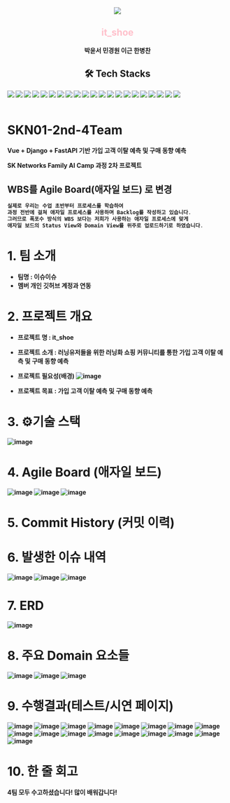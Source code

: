 <div align="center">
    <img src="https://capsule-render.vercel.app/api?type=waving&color=black&height=240&text=SKN01-2nd-4Team&animation=&fontColor=ffffff&fontSize=90" />
</div>
<div align="center">
    <h2><span style="color:pink;">it_shoe</span></h2>
    <div><strong>박윤서 민경원 이근 한병찬<br></div></strog>
</div>
<div align="center">
    <h2>🛠️ Tech Stacks</h2>
    <div>
      <img src="https://img.shields.io/badge/Discord-5865F2?style=flat&logo=Discord&logoColor=white" align="left"/>
      <img src="https://img.shields.io/badge/Git-F05032?style=flat&logo=Git&logoColor=white" align="left"/>
      <img src="https://img.shields.io/badge/GitHub-181717?style=flat&logo=GitHub&logoColor=white" align="left"/>
      <img src="https://img.shields.io/badge/Slack-4A154B?style=flat&logo=Slack&logoColor=white" align="left"/>
      <img src="https://img.shields.io/badge/Notion-000000?style=flat&logo=Notion&logoColor=white" align="left"/>
      <img src="https://img.shields.io/badge/Django-092E20?style=flat&logo=Django&logoColor=white" align="left"/>
      <img src="https://img.shields.io/badge/PyCharm-000000?style=flat&logo=PyCharm&logoColor=white" align="left"/>
      <img src="https://img.shields.io/badge/Python-3776AB?style=flat&logo=Python&logoColor=white" align="left"/>
      <img src="https://img.shields.io/badge/Vue.js-4FC08D?style=flat&logo=Vue.js&logoColor=white" align="left"/>
      <img src="https://img.shields.io/badge/Vuetify-1867C0?style=flat&logo=Vuetify&logoColor=white" align="left"/>
      <img src="https://img.shields.io/badge/TypeScript-3178C6?style=flat&logo=TypeScript&logoColor=white" align="left"/>
      <img src="https://img.shields.io/badge/VS%20Code-007ACC?style=flat&logo=Visual%20Studio%20Code&logoColor=white" align="left"/>
      <img src="https://img.shields.io/badge/Axios-5A29E4?style=flat&logo=Axios&logoColor=white" align="left"/>
      <img src="https://img.shields.io/badge/FastAPI-009688?style=flat&logo=FastAPI&logoColor=white" align="left"/>
      <img src="https://img.shields.io/badge/Redis-DC382D?style=flat&logo=Redis&logoColor=white" align="left"/>
      <img src="https://img.shields.io/badge/Docker-2496ED?style=flat&logo=Docker&logoColor=white" align="left"/>
      <img src="https://img.shields.io/badge/Machine%20Learning-FF6F00?style=flat&logo=Artificial%20Intelligence&logoColor=white" align="left"/>
      <img src="https://img.shields.io/badge/scikit--learn-F7931E?style=flat&logo=scikit-learn&logoColor=white" align="left"/>
      <img src="https://img.shields.io/badge/Deep%20Learning-003B57?style=flat&logo=Deep%20Learning&logoColor=white" align="left"/>
      <img src="https://img.shields.io/badge/TensorFlow-FF6F00?style=flat&logo=TensorFlow&logoColor=white" align="left"/>
      <img src="https://img.shields.io/badge/Keras-D00000?style=flat&logo=Keras&logoColor=white" align="left"/>
    </div>
</div>
<br><br>



# SKN01-2nd-4Team
Vue + Django + FastAPI 기반 가입 고객 이탈 예측 및 구매 동향 예측  

SK Networks Family AI Camp 과정 2차 프로젝트

## WBS를 Agile Board(애자일 보드) 로 변경

```c
실제로 우리는 수업 초반부터 프로세스를 학습하여
과정 전반에 걸쳐 애자일 프로세스를 사용하며 Backlog를 작성하고 있습니다.
그러므로 폭포수 방식의 WBS 보다는 저희가 사용하는 애자일 프로세스에 맞게
애자일 보드의 Status View와 Domain View를 위주로 업로드하기로 하였습니다.
```



# 1. 팀 소개
- 팀명 : 이슈이슈
- 멤버 개인 깃허브 계정과 연동

# 2. 프로젝트 개요
- 프로젝트 명 : it_shoe
- 프로젝트 소개 : 러닝유저들을 위한 러닝화 쇼핑 커뮤니티를 통한 가입 고객 이탈 예측 및 구매 동향 예측
  
- 프로젝트 필요성(배경)
  ![image](https://github.com/SKNETWORKS-FAMILY-AICAMP/SKN01-2nd-4Team/assets/138251577/eba0767d-c69f-4fb3-ad68-e4ae02e6736e)

- 프로젝트 목표 : 가입 고객 이탈 예측 및 구매 동향 예측

# 3. ⚙️기술 스택
![image](https://github.com/SKNETWORKS-FAMILY-AICAMP/SKN01-2nd-4Team/assets/138251577/506675ed-74f3-46ae-9acc-e53b05b138ee)

# 4. Agile Board (애자일 보드)
![image](https://github.com/SKNETWORKS-FAMILY-AICAMP/SKN01-2nd-4Team/assets/138251577/ebe92f54-e933-417a-9467-ca185f83aa57)
![image](https://github.com/SKNETWORKS-FAMILY-AICAMP/SKN01-2nd-4Team/assets/138251577/3a41c2a9-73bd-498e-bd17-ad9ed56cff19)
![image](https://github.com/SKNETWORKS-FAMILY-AICAMP/SKN01-2nd-4Team/assets/138251577/df30e61a-e3a2-4c7f-9431-353c49f0efb7)

# 5. Commit History (커밋 이력)

# 6. 발생한 이슈 내역  
![image](https://github.com/user-attachments/assets/35d00105-c105-409a-86b6-e395f23ab96d)
![image](https://github.com/user-attachments/assets/7167b592-9f88-48f1-9a3e-1108e92db1e6)
![image](https://github.com/user-attachments/assets/e6cde16b-088e-436d-8e11-a6f7e0c0ba8b)

# 7. ERD
![image](https://github.com/SKNETWORKS-FAMILY-AICAMP/SKN01-2nd-4Team/assets/138251577/71b10ee9-53aa-413f-bdc9-ea9814f6ec0b)

# 8. 주요 Domain 요소들
![image](https://github.com/SKNETWORKS-FAMILY-AICAMP/SKN01-2nd-4Team/assets/138251577/ebe92f54-e933-417a-9467-ca185f83aa57)
![image](https://github.com/SKNETWORKS-FAMILY-AICAMP/SKN01-2nd-4Team/assets/138251577/3a41c2a9-73bd-498e-bd17-ad9ed56cff19)
![image](https://github.com/SKNETWORKS-FAMILY-AICAMP/SKN01-2nd-4Team/assets/138251577/df30e61a-e3a2-4c7f-9431-353c49f0efb7)

# 9. 수행결과(테스트/시연 페이지)
![image](https://github.com/SKNETWORKS-FAMILY-AICAMP/SKN01-2nd-4Team/assets/138251577/93979341-c087-4baa-93f7-e55183e955e3)
![image](https://github.com/SKNETWORKS-FAMILY-AICAMP/SKN01-2nd-4Team/assets/138251577/0243d934-984b-4298-9563-d22c42cb52d5)
![image](https://github.com/SKNETWORKS-FAMILY-AICAMP/SKN01-2nd-4Team/assets/138251577/319b2a53-2798-4b9d-ae2a-5dd2cdd318ab)
![image](https://github.com/SKNETWORKS-FAMILY-AICAMP/SKN01-2nd-4Team/assets/138251577/406b77da-1e0a-4c96-9507-e024e9426ba0)
![image](https://github.com/SKNETWORKS-FAMILY-AICAMP/SKN01-2nd-4Team/assets/138251577/fc95d742-0b18-4b63-b191-ad3e70d98cac)
![image](https://github.com/SKNETWORKS-FAMILY-AICAMP/SKN01-2nd-4Team/assets/138251577/e50e3bce-f867-47a5-be72-8d70693fed43)
![image](https://github.com/SKNETWORKS-FAMILY-AICAMP/SKN01-2nd-4Team/assets/138251577/fe33f557-662d-4422-98d9-f8e8d63852cc)
![image](https://github.com/SKNETWORKS-FAMILY-AICAMP/SKN01-2nd-4Team/assets/138251577/ce40a619-6c27-4ad2-915e-0f612a369e67)
![image](https://github.com/SKNETWORKS-FAMILY-AICAMP/SKN01-2nd-4Team/assets/138251577/b9d283f5-5af3-4a66-8e64-6de4c391ce4d)
![image](https://github.com/SKNETWORKS-FAMILY-AICAMP/SKN01-2nd-4Team/assets/138251577/5ce98d93-99f1-4eba-a282-e50bf117db17)
![image](https://github.com/SKNETWORKS-FAMILY-AICAMP/SKN01-2nd-4Team/assets/138251577/3b19fab3-10e5-487a-9a5e-239c3e9acd6b)
![image](https://github.com/SKNETWORKS-FAMILY-AICAMP/SKN01-2nd-4Team/assets/138251577/3369b2c7-ca6e-4b6d-8c71-564793577172)
![image](https://github.com/SKNETWORKS-FAMILY-AICAMP/SKN01-2nd-4Team/assets/138251577/6d9ab801-dde9-4133-98a6-4eff9bb38b1a)
![image](https://github.com/SKNETWORKS-FAMILY-AICAMP/SKN01-2nd-4Team/assets/138251577/c855e2c9-98af-43f8-84cc-f6a2958fa7bb)
![image](https://github.com/SKNETWORKS-FAMILY-AICAMP/SKN01-2nd-4Team/assets/138251577/a67ab61b-7524-497e-a3d9-d1eaf0a76115)
![image](https://github.com/SKNETWORKS-FAMILY-AICAMP/SKN01-2nd-4Team/assets/138251577/f749a9c0-f368-4b69-9218-2b8bb3e6c88c)
![image](https://github.com/SKNETWORKS-FAMILY-AICAMP/SKN01-2nd-4Team/assets/138251577/c6a75f2e-35e8-49ee-9ede-fbc033d14710)


# 10. 한 줄 회고
4팀 모두 수고하셨습니다! 많이 배워갑니다!
